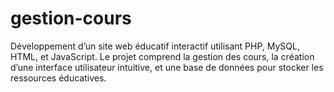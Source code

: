 # gestion-cours
Développement d’un site web éducatif interactif utilisant PHP, MySQL, HTML, et JavaScript. Le projet comprend la gestion des cours, la création d’une interface utilisateur intuitive, et une base de données pour stocker les ressources éducatives.
